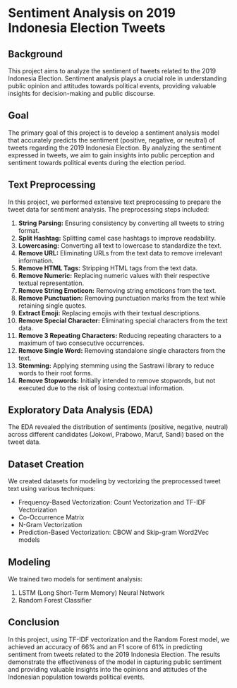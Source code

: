 # Sentiment Analysis on 2019 Indonesia Election Tweets

## Background
This project aims to analyze the sentiment of tweets related to the 2019 Indonesia Election. Sentiment analysis plays a crucial role in understanding public opinion and attitudes towards political events, providing valuable insights for decision-making and public discourse.

## Goal
The primary goal of this project is to develop a sentiment analysis model that accurately predicts the sentiment (positive, negative, or neutral) of tweets regarding the 2019 Indonesia Election. By analyzing the sentiment expressed in tweets, we aim to gain insights into public perception and sentiment towards political events during the election period.

## Text Preprocessing
In this project, we performed extensive text preprocessing to prepare the tweet data for sentiment analysis. The preprocessing steps included:
1. **String Parsing:** Ensuring consistency by converting all tweets to string format.
2. **Split Hashtag:** Splitting camel case hashtags to improve readability.
3. **Lowercasing:** Converting all text to lowercase to standardize the text.
4. **Remove URL:** Eliminating URLs from the text data to remove irrelevant information.
5. **Remove HTML Tags:** Stripping HTML tags from the text data.
6. **Remove Numeric:** Replacing numeric values with their respective textual representation.
7. **Remove String Emoticon:** Removing string emoticons from the text.
8. **Remove Punctuation:** Removing punctuation marks from the text while retaining single quotes.
9. **Extract Emoji:** Replacing emojis with their textual descriptions.
10. **Remove Special Character:** Eliminating special characters from the text data.
11. **Remove 3 Repeating Characters:** Reducing repeating characters to a maximum of two consecutive occurrences.
12. **Remove Single Word:** Removing standalone single characters from the text.
13. **Stemming:** Applying stemming using the Sastrawi library to reduce words to their root forms.
14. **Remove Stopwords:** Initially intended to remove stopwords, but not executed due to the risk of losing contextual information.

## Exploratory Data Analysis (EDA)
The EDA revealed the distribution of sentiments (positive, negative, neutral) across different candidates (Jokowi, Prabowo, Maruf, Sandi) based on the tweet data.

## Dataset Creation
We created datasets for modeling by vectorizing the preprocessed tweet text using various techniques:
- Frequency-Based Vectorization: Count Vectorization and TF-IDF Vectorization
- Co-Occurrence Matrix
- N-Gram Vectorization
- Prediction-Based Vectorization: CBOW and Skip-gram Word2Vec models

## Modeling
We trained two models for sentiment analysis:
1. LSTM (Long Short-Term Memory) Neural Network
2. Random Forest Classifier

## Conclusion
In this project, using TF-IDF vectorization and the Random Forest model, we achieved an accuracy of 66% and an F1 score of 61% in predicting sentiment from tweets related to the 2019 Indonesia Election. The results demonstrate the effectiveness of the model in capturing public sentiment and providing valuable insights into the opinions and attitudes of the Indonesian population towards political events.
